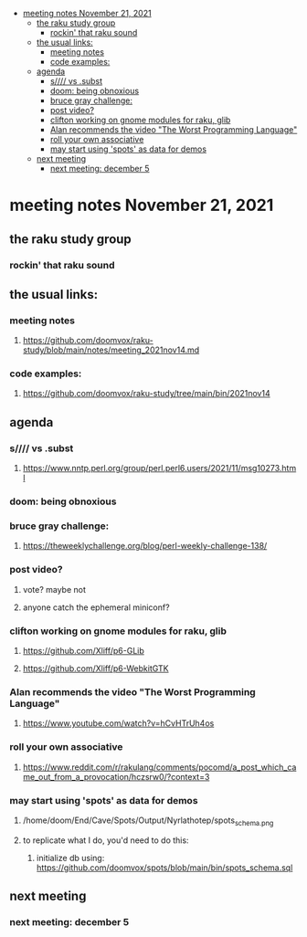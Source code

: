 - [meeting notes November 21, 2021](#org50082da)
  - [the raku study group](#org4b34d47)
    - [rockin' that raku sound](#org2f14555)
  - [the usual links:](#org6c7f18a)
    - [meeting notes](#orgfe30c51)
    - [code examples:](#org382179c)
  - [agenda](#org4c450ea)
    - [s//// vs .subst](#orgefb8b9b)
    - [doom: being obnoxious](#org1f8910e)
    - [bruce gray challenge:](#org71861e8)
    - [post video?](#orgeb2e741)
    - [clifton working on gnome modules for raku, glib](#org08d15bc)
    - [Alan recommends the video "The Worst Programming Language"](#org0a2f334)
    - [roll your own associative](#orgbe01176)
    - [may start using 'spots' as data for demos](#org48a0870)
  - [next meeting](#org9a0a54b)
    - [next meeting: december 5](#org5cd3b0d)


<a id="org50082da"></a>

# meeting notes November 21, 2021


<a id="org4b34d47"></a>

## the raku study group


<a id="org2f14555"></a>

### rockin' that raku sound


<a id="org6c7f18a"></a>

## the usual links:


<a id="orgfe30c51"></a>

### meeting notes

1.  <https://github.com/doomvox/raku-study/blob/main/notes/meeting_2021nov14.md>


<a id="org382179c"></a>

### code examples:

1.  <https://github.com/doomvox/raku-study/tree/main/bin/2021nov14>


<a id="org4c450ea"></a>

## agenda


<a id="orgefb8b9b"></a>

### s//// vs .subst

1.  <https://www.nntp.perl.org/group/perl.perl6.users/2021/11/msg10273.html>


<a id="org1f8910e"></a>

### doom: being obnoxious


<a id="org71861e8"></a>

### bruce gray challenge:

1.  <https://theweeklychallenge.org/blog/perl-weekly-challenge-138/>


<a id="orgeb2e741"></a>

### post video?

1.  vote?  maybe not

2.  anyone catch the ephemeral miniconf?


<a id="org08d15bc"></a>

### clifton working on gnome modules for raku, glib

1.  <https://github.com/Xliff/p6-GLib>

2.  <https://github.com/Xliff/p6-WebkitGTK>


<a id="org0a2f334"></a>

### Alan recommends the video "The Worst Programming Language"

1.  <https://www.youtube.com/watch?v=hCvHTrUh4os>


<a id="orgbe01176"></a>

### roll your own associative

1.  <https://www.reddit.com/r/rakulang/comments/pocomd/a_post_which_came_out_from_a_provocation/hczsrw0/?context=3>


<a id="org48a0870"></a>

### may start using 'spots' as data for demos

1.  /home/doom/End/Cave/Spots/Output/Nyrlathotep/spots<sub>schema.png</sub>

2.  to replicate what I do, you'd need to do this:

    1.  initialize db using: <https://github.com/doomvox/spots/blob/main/bin/spots_schema.sql>


<a id="org9a0a54b"></a>

## next meeting


<a id="org5cd3b0d"></a>

### next meeting: december 5
